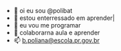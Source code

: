 - 👋 oi eu sou @polibat
- 👀 estou enterressado em aprender|
- 🌱 eu vou me programar
- 💞️ colaborarna aula e aprender
- 📫 b.poliana@escola.pr.gov.br

<!---
polibat/polibat is a ✨ special ✨ repository because its `README.md` (this file) appears on your GitHub profile.
You can click the Preview link to take a look at your changes.
--->
